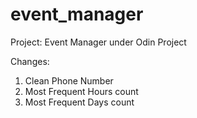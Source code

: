 # event_manager

Project: Event Manager under Odin Project

Changes:
<ol>
  <li>Clean Phone Number</li>
  <li>Most Frequent Hours count</li>
  <li>Most Frequent Days count</li>
</ol>
